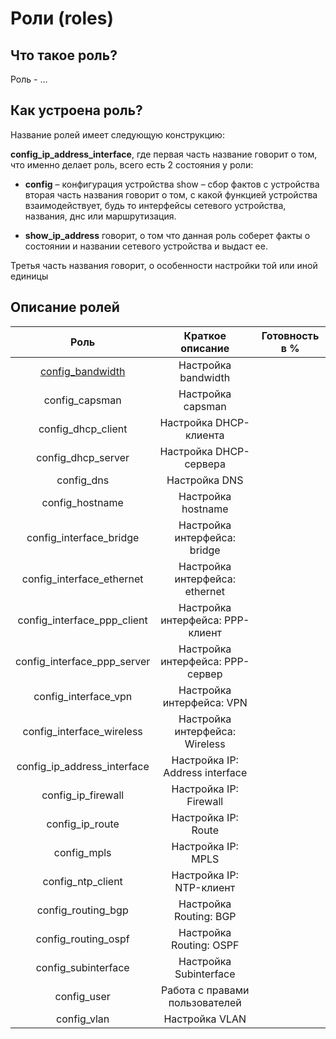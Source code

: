 # Роли (roles)

## Что такое роль?

Роль - ...

## Как устроена роль?

Название ролей имеет следующую конструкцию:

**config_ip_address_interface**, где первая часть название говорит о том, что именно делает роль, всего есть 2 состояния у
роли:

* **config** – конфигурация устройства show – сбор фактов с устройства вторая часть названия говорит о том, с какой функцией
устройства взаимодействует, будь то интерфейсы сетевого устройства, названия, днс или маршрутизация. 

* **show_ip_address** говорит, о том что данная роль соберет факты о состоянии и названии сетевого устройства и выдаст ее.

Третья часть названия говорит, о особенности настройки той или иной единицы

## Описание ролей

|             Роль            |         Краткое описание         | Готовность в % |
|:---------------------------:|:--------------------------------:|----------------|
|[config_bandwidth](bandwidth)|        Настройка bandwidth       |                |
| config_capsman              | Настройка capsman                |                |
| config_dhcp_client          | Настройка DHCP-клиента           |                |
| config_dhcp_server          | Настройка DHCP-сервера           |                |
| config_dns                  | Настройка DNS                    |                |
| config_hostname             | Настройка hostname               |                |
| config_interface_bridge     | Настройка интерфейса: bridge     |                |
| config_interface_ethernet   | Настройка интерфейса: ethernet   |                |
| config_interface_ppp_client | Настройка интерфейса: PPP-клиент |                |
| config_interface_ppp_server | Настройка интерфейса: PPP-сервер |                |
| config_interface_vpn        | Настройка интерфейса: VPN        |                |
| config_interface_wireless   | Настройка интерфейса: Wireless   |                |
| config_ip_address_interface | Настройка IP: Address interface  |                |
| config_ip_firewall          | Настройка IP: Firewall           |                |
| config_ip_route             | Настройка IP: Route              |                |
| config_mpls                 | Настройка IP: MPLS               |                |
| config_ntp_client           | Настройка IP: NTP-клиент         |                |
| config_routing_bgp          | Настройка Routing: BGP           |                |
| config_routing_ospf         | Настройка Routing: OSPF          |                |
| config_subinterface         | Настройка Subinterface           |                |
| config_user                 | Работа с правами пользователей   |                |
| config_vlan                 | Настройка VLAN                   |                |
